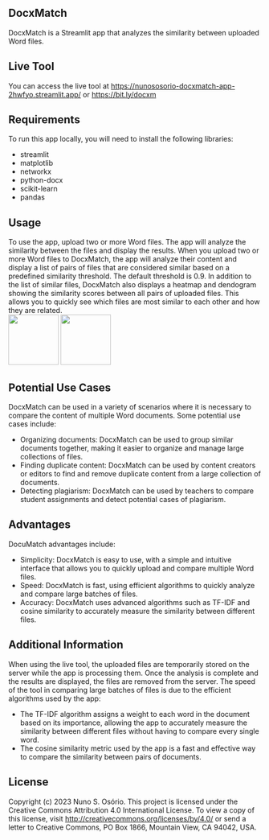 ## DocxMatch

DocxMatch is a Streamlit app that analyzes the similarity between uploaded Word files.

## Live Tool

You can access the live tool at https://nunososorio-docxmatch-app-2hwfyo.streamlit.app/ or https://bit.ly/docxm

## Requirements

To run this app locally, you will need to install the following libraries:
- streamlit
- matplotlib
- networkx
- python-docx
- scikit-learn
- pandas

## Usage

To use the app, upload two or more Word files. The app will analyze the similarity between the files and display the results.
When you upload two or more Word files to DocxMatch, the app will analyze their content and display a list of pairs of files that are considered similar based on a predefined similarity threshold. The default threshold is 0.9.
In addition to the list of similar files, DocxMatch also displays a heatmap and dendogram showing the similarity scores between all pairs of uploaded files. 
This allows you to quickly see which files are most similar to each other and how they are related.
</br>
<img src="https://user-images.githubusercontent.com/122723551/227696133-43c5add5-01c4-474d-8449-2d70e4f869fe.png" width="100" height="100"> <img src="https://user- images.githubusercontent.com/122723551/227696194-9af5bf22-6fbe-41c9-be88-f17a2b4964d4.png" width="100" height="100">


## Potential Use Cases

DocxMatch can be used in a variety of scenarios where it is necessary to compare the content of multiple Word documents. Some potential use cases include:
- Organizing documents: DocxMatch can be used to group similar documents together, making it easier to organize and manage large collections of files.
- Finding duplicate content: DocxMatch can be used by content creators or editors to find and remove duplicate content from a large collection of documents.
- Detecting plagiarism: DocxMatch can be used by teachers to compare student assignments and detect potential cases of plagiarism.

## Advantages

DocuMatch advantages include:
- Simplicity: DocxMatch is easy to use, with a simple and intuitive interface that allows you to quickly upload and compare multiple Word files.
- Speed: DocxMatch is fast, using efficient algorithms to quickly analyze and compare large batches of files.
- Accuracy: DocxMatch uses advanced algorithms such as TF-IDF and cosine similarity to accurately measure the similarity between different files.

## Additional Information
When using the live tool, the uploaded files are temporarily stored on the server while the app is processing them. Once the analysis is complete and the results are displayed, the files are removed from the server.
The speed of the tool in comparing large batches of files is due to the efficient algorithms used by the app:
- The TF-IDF algorithm assigns a weight to each word in the document based on its importance, allowing the app to accurately measure the similarity between different files without having to compare every single word.
- The cosine similarity metric used by the app is a fast and effective way to compare the similarity between pairs of documents.

## License
Copyright (c) 2023 Nuno S. Osório.
This project is licensed under the Creative Commons Attribution 4.0 International License. To view a copy of this license, visit http://creativecommons.org/licenses/by/4.0/ or send a letter to Creative Commons, PO Box 1866, Mountain View, CA 94042, USA.
